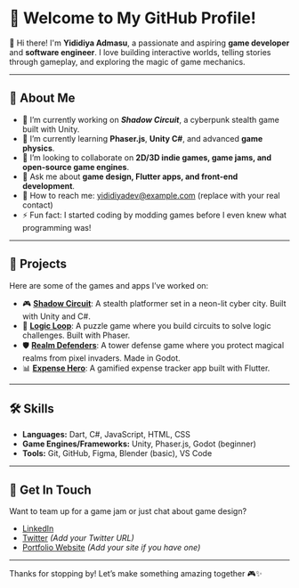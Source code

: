 # 💾 Welcome to My GitHub Profile!

👋 Hi there! I'm **Yididiya Admasu**, a passionate and aspiring **game developer** and **software engineer**. I love building interactive worlds, telling stories through gameplay, and exploring the magic of game mechanics.

---

## 🧠 About Me

* 🔭 I’m currently working on ***Shadow Circuit***, a cyberpunk stealth game built with Unity.
* 🌱 I’m currently learning **Phaser.js**, **Unity C#**, and advanced **game physics**.
* 👯 I’m looking to collaborate on **2D/3D indie games, game jams, and open-source game engines**.
* 💬 Ask me about **game design, Flutter apps, and front-end development**.
* 📨 How to reach me: [yididiyadev@example.com](mailto:yididiyadev@example.com) (replace with your real contact)
* ⚡ Fun fact: I started coding by modding games before I even knew what programming was!

---

## 🚀 Projects

Here are some of the games and apps I’ve worked on:

* 🎮 [**Shadow Circuit**](#): A stealth platformer set in a neon-lit cyber city. Built with Unity and C#.
* 🧩 [**Logic Loop**](#): A puzzle game where you build circuits to solve logic challenges. Built with Phaser.
* 🛡️ [**Realm Defenders**](#): A tower defense game where you protect magical realms from pixel invaders. Made in Godot.
* 📊 [**Expense Hero**](#): A gamified expense tracker app built with Flutter.

---

## 🛠️ Skills

* **Languages:** Dart, C#, JavaScript, HTML, CSS
* **Game Engines/Frameworks:** Unity, Phaser.js, Godot (beginner)
* **Tools:** Git, GitHub, Figma, Blender (basic), VS Code

---

## 🤝 Get In Touch

Want to team up for a game jam or just chat about game design?

* [LinkedIn](https://www.linkedin.com/in/yididiya-admasu-27199b305/)
* [Twitter](https://twitter.com/your-username) *(Add your Twitter URL)*
* [Portfolio Website](https://your-portfolio.com) *(Add your site if you have one)*

---

Thanks for stopping by! Let’s make something amazing together 🎮✨
